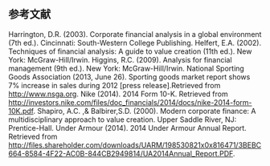 ## 参考文献

Harrington, D.R. (2003). Corporate financial analysis in a global environment (7th ed.). Cincinnati: South-Western College Publishing.
Helfert, E.A. (2002). Techniques of financial analysis: A guide to value creation (11th ed.). New York: McGraw-Hill/Irwin.
Higgins, R.C. (2009). Analysis for financial management (9th ed.). New York: McGraw-Hill/Irwin.
National Sporting Goods Association (2013, June 26). Sporting goods market report shows 7% increase in sales during 2012 [press release].Retrieved from http://www.nsga.org.
Nike (2014). 2014 Form 10-K. Retrieved from http://investors.nike.com/files/doc_financials/2014/docs/nike-2014-form-10K.pdf.
Shapiro, A.C. ,& Balbirer,S.D. (2000). Modern corporate finance: A multidisciplinary approach to value creation. Upper Saddle River, NJ: Prentice-Hall.
Under Armour (2014). 2014 Under Armour Annual Report. Retrieved from http://files.shareholder.com/downloads/UARM/198530821x0x816471/3BEBC664-8584-4F22-AC0B-844CB2949814/UA2014Annual_Report.PDF.
